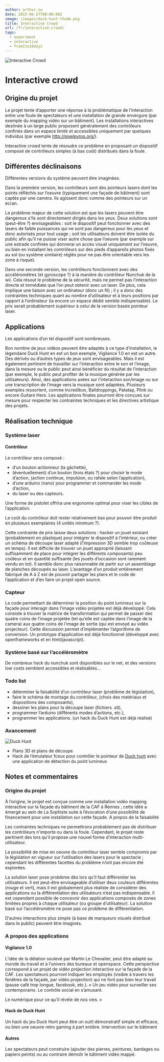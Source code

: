 ```yaml
---
author: arthur.sw
date: 2015-06-27T00:00:08Z
image: /images/duck-hunt-thumb.png
title: Interactive Crowd
url: /fr/interactive-crowd/
tags:
  - experiment
  - interactive
  - from1to18days
---
```


![Interactive Crowd](/images/interactive-crowd.jpg)

# Interactive crowd

## Origine du projet

Le projet tente d’apporter une réponse à la problématique de l’interaction entre une foule de spectateurs et une installation de grande envergure (par exemple du mapping vidéo sur un bâtiment). Les installations interactives destinée à un large public proposent généralement des contrôleurs confinés dans un espace limité et accessibles uniquement par quelques individus (par exemple http://pixelpyros.org/).

Interactive crowd tente de résoudre ce problème en proposant un dispositif composé de contrôleurs simples (à bas coût) distribués dans la foule.

## Différentes déclinaisons

Différentes versions du système peuvent être imaginées. 

Dans la première version, les contrôleurs sont des pointeurs lasers dont les points réfléchis sur l’oeuvre (typiquement une façade de bâtiment) sont captés par une caméra. Ils agissent donc comme des pointeurs sur un écran.

Le problème majeur de cette solution est que les lasers peuvent être dangereux s’ils sont directement dirigés dans les yeux. Deux solutions sont (peut-être ?) envisageables : soit le dispositif peut fonctionner avec des lasers de faible puissances qui ne sont pas dangereux pour les yeux et donc autorisés pour tout usage ; soit les utilisateurs doivent être isolée du public afin qu’il ne puisse viser autre chose que l’oeuvre (par exemple sur une estrade confinée qui donnerai un accès visuel uniquement sur l’oeuvre, ou bien en installant les contrôleurs sur des pieds d’appareils photos fixés au sol (ou système similaire) réglés pour ne pas être orientable vers les zone à risque).

Dans une seconde version, les contrôleurs fonctionnent avec des accéléromètres (et gyroscope ?) à la manière du contrôleur Nunchuk de la wii. Cela résout le problème de la sécurité, mais ne permet pas l’interaction directe et immédiate que l’on peut obtenir avec un laser. De plus, cela implique une liaison avec un ordinateur (donc un fil) ; il y a donc des contraintes techniques quant au nombre d’utilisateur et à leurs positions par rapport à l’ordinateur (la encore un espace dédié semble indispensable). Le prix serait probablement supérieur à celui de la version basée pointeur laser.

## Applications

Les applications d’un tel dispositif sont nombreuses. 

Bon nombre de jeux vidéos peuvent être adaptés à ce type d’installation, le légendaire Duck Hunt en est un bon exemple, Vigilance 1.0 en est un autre. Des dérivés ou d’autres types de jeux sont envisageables.
Mais il est également pertinent de travailler sur l’interaction entre le son et l’image, dans la mesure ou le public peut ainsi bénéficier du résultat de l’interaction (par exemple, le public peut profiter de la musique générée par les utilisateurs). Ainsi, des applications axées sur l’interaction son/image ou sur une transcription de l’image vers la musique sont adaptées. Plusieurs exemples ressortent, comme Incredibox, Balldroppings, Patatap, Plink ou encore Guitare Hero. Les applications finales pourront être conçues sur mesure pour respecter les contraintes techniques et les directives artistique des projets.

## Réalisation technique

### Système laser

#### Contrôleur

Le contrôleur sera composé :

 - d’un bouton actionneur (la gâchette),
 - (éventuellement) d’un bouton (trois états ?) pour choisir le mode d’action, (action continue, impulsion, ou rafale selon l’application),
 - d’une arduino (nano) pour programmer et commander les mode d’action,
 - du laser ou des capteurs.

Une forme de pistolet offrira une ergonomie optimal pour viser les cibles de l’application.

Le coût du contrôleur doit rester relativement bas pour pouvoir être produit en plusieurs exemplaires (4 unités minimum ?).

Cette contrainte de prix laisse deux solutions : hacker un jouet existant (probablement en plastique) pour intégrer le dispositif à l’intérieur, ou créer un schéma de découpe laser adapté (l’impression 3D semble trop coûteuse en temps). Il est difficile de trouver un jouet approprié (laissant suffisamment de place pour intégrer les différents composants) peu coûteux et en quantité suffisante (les jouets d’occasion sont rarement vendu en lot). Il semble donc plus raisonnable de partir sur un assemblage de planches découpés au laser. L’avantage d’un produit entièrement fabriqué de A à Z est de pouvoir partager les plans et le code de l’application et d’en faire un projet open source.

### Capteur

Le code permettant de déterminer la position du point lumineux sur la façade pour interagir dans l’image vidéo projetée est déjà développé. Cela consiste à trouver la matrice de transformation qui permet de passer des quatre coins de l’image projetée (tel qu’elle est captée dans l’image de la camera) aux quatre coins de l’image de sortie (qui est envoyé au vidéo projecteur). Cette discussion permet d’implémenter l’algorithme de conversion. Un prototype d’application est déjà fonctionnel (développé avec openframeworks et en html/javascript).

### Système basé sur l’accéléromètre

De nombreux hack du nunchuk sont disponibles sur le net, et des versions low costs semblent accessibles et réalisables...

### Todo list

 - déterminer la faisabilité d’un contrôleur laser (problème de législation),
 - faire le schéma de montage du contrôleur, (choix des matériaux et dispositions des composants),
 - dessiner les plans pour la découpe laser (fichiers .stl),
 - programmer l’arduino (différents modes d’actions, etc.),
 - programmer les applications. (un hack du Duck Hunt est déjà réalisé)

### Avancement

![Duck Hunt](/images/duck-hunt.png)

 - Plans 3D et plans de découpe
 - Hack de l’émulateur fceux pour contrôler le pointeur de [Duck hunt](https://fr.wikipedia.org/wiki/Duck_Hunt) avec une application de détection du point lumineux

## Notes et commentaires

### Origine du projet

À l’origine, le projet est conçue comme une installation vidéo mapping interactive sur la façade du bâtiment de la CAF à Rennes ; cette idée a émergé au sein de La Sophiste suite à l’évocation d’une possibilité de financement pour une installation sur cette façade.
A propos de la faisabilité

Les contraintes techniques ne permettrons probablement pas de distribuer les contrôleurs n'importe ou dans la foule. Cependant, le projet reste pertinent des lors qu’il propose une nouvel forme d’interaction multi-utilisateur. 

La possibilité de mise en oeuvre du contrôleur laser semble compromis par la législation en vigueur sur l’utilisation des lasers pour le spectacle ; cependant les différentes facettes du problème n’ont pas encore été explorées.

La solution laser pose problème dès lors qu’il faut différentier les utilisateurs. Il est peut-être envisageable d’utiliser deux couleurs différentes (rouge et vert), mais il est globalement plus réaliste de considérer des applications ou la différentiation des utilisateurs n’est pas indispensable. Il est cependant possible de concevoir des applications composés de zones limitées propres à chaque utilisateur (ou groupe d’utilisateur). 
La solution basé sur l’accéléromètre ne pose pas ce problème de différentiation.

D’autres interactions plus simple (à base de marqueurs visuels distribué dans le public) peuvent être imaginés.

### A propos des applications

#### Vigilance 1.0

L’idée de la délation soulevé par Martin Le Chevalier, peut être adapté au monde du travail et à l’univers des bureaux et openspace. Cette perspective correspond à un projet de vidéo projection interactive sur la façade de la CAF. Les spectateurs pourront indiquer les employés (visible à travers les fenêtres de la façade, par vidéo projection) qui ne font pas bien leur travail (pause café trop longue, facebook, etc.).
« Un jeu vidéo pour surveiller ses contemporains. Le contrôle social en s’amusant.

Le numérique pour ce qu’il révèle de nos vies. »

#### Hack de Duck Hunt

Un hack du jeu Duck Hunt peut être un outil démonstratif simple et efficace, ou bien une oeuvre retro gaming à part entière.
Intervention sur le bâtiment

#### Autres

Les spectateurs peut construire (ajouter des pierres, peintures, bardages ou papiers peints) ou au contraire démolir le bâtiment vidéo mappé.
